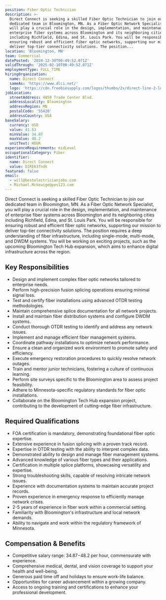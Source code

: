 ```yaml
---
position: Fiber Optic Technician
description: >-
  Direct Connect is seeking a skilled Fiber Optic Technician to join our
  dedicated team in Bloomington, MN. As a Fiber Optic Network Specialist, you
  will play a crucial role in the design, implementation, and maintenance of
  enterprise fiber systems across Bloomington and its neighboring cities
  including Richfield, Edina, and St. Louis Park. You will be responsible for
  ensuring robust and efficient fiber optic networks, supporting our mission to
  deliver top-tier connectivity solutions. The position...
location: 'Bloomington, MN'
team: Commercial
datePosted: '2024-12-30T00:49:52.071Z'
validThrough: '2025-02-10T00:49:52.071Z'
employmentType: FULL_TIME
hiringOrganization:
  name: Direct Connect
  sameAs: 'https://www.dlci.net/'
  logo: 'https://cdn.freebiesupply.com/logos/thumbs/2x/direct-line-2-logo.png'
jobLocation:
  streetAddress: 4859 Trade Center Blvd.
  addressLocality: Bloomington
  addressRegion: MN
  postalCode: '55420'
  addressCountry: USA
baseSalary:
  currency: USD
  value: 41.53
  minValue: 34.87
  maxValue: 48.2
  unitText: HOUR
experienceRequirements: midLevel
occupationalCategory: Fiber
identifier:
  name: Direct Connect
  value: DIRE63fndk
featured: false
email:
  - will@bestelectricianjobs.com
  - Michael.Mckeaige@pes123.com
---
```




Direct Connect is seeking a skilled Fiber Optic Technician to join our dedicated team in Bloomington, MN. As a Fiber Optic Network Specialist, you will play a crucial role in the design, implementation, and maintenance of enterprise fiber systems across Bloomington and its neighboring cities including Richfield, Edina, and St. Louis Park. You will be responsible for ensuring robust and efficient fiber optic networks, supporting our mission to deliver top-tier connectivity solutions. The position requires a deep understanding of fiber infrastructure, including single-mode, multi-mode, and DWDM systems. You will be working on exciting projects, such as the upcoming Bloomington Tech Hub expansion, which aims to enhance digital infrastructure across the region.

## Key Responsibilities

- Design and implement complex fiber optic networks tailored to enterprise needs.
- Perform high-precision fusion splicing operations ensuring minimal signal loss.
- Test and certify fiber installations using advanced OTDR testing methodologies.
- Maintain comprehensive splice documentation for all network projects.
- Install and maintain fiber distribution systems and configure DWDM systems.
- Conduct thorough OTDR testing to identify and address any network issues.
- Implement and manage efficient fiber management systems.
- Coordinate pathway installations to optimize network performance.
- Ensure a clean and organized work environment to promote safety and efficiency.
- Execute emergency restoration procedures to quickly resolve network outages.
- Train and mentor junior technicians, fostering a culture of continuous learning.
- Perform site surveys specific to the Bloomington area to assess project feasibility.
- Adhere to Minnesota-specific regulatory standards for fiber optic installations.
- Collaborate on the Bloomington Tech Hub expansion project, contributing to the development of cutting-edge fiber infrastructure.

## Required Qualifications

- FOA certification is mandatory, demonstrating foundational fiber optic expertise.
- Extensive experience in fusion splicing with a proven track record.
- Expertise in OTDR testing with the ability to interpret complex data.
- Demonstrated ability to design and manage fiber management systems.
- Advanced knowledge of various fiber types and their applications.
- Certification in multiple splice platforms, showcasing versatility and expertise.
- Strong troubleshooting skills, capable of resolving intricate network issues.
- Experience with documentation systems to maintain accurate project records.
- Proven experience in emergency response to efficiently manage network crises.
- 2-5 years of experience in fiber work within a commercial setting.
- Familiarity with Bloomington's infrastructure and local network demands.
- Ability to navigate and work within the regulatory framework of Minnesota.

## Compensation & Benefits

- Competitive salary range: $34.87-$48.2 per hour, commensurate with experience.
- Comprehensive medical, dental, and vision coverage to support your health and well-being.
- Generous paid time off and holidays to ensure work-life balance.
- Opportunities for career advancement within a growing company.
- Access to ongoing training and certifications to enhance your professional development.